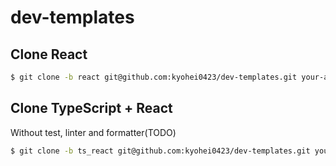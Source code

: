# dev-templates

## Clone React

```bash
$ git clone -b react git@github.com:kyohei0423/dev-templates.git your-app-name
```
## Clone TypeScript + React
Without test, linter and formatter(TODO)

```bash
$ git clone -b ts_react git@github.com:kyohei0423/dev-templates.git your-app-name
```

